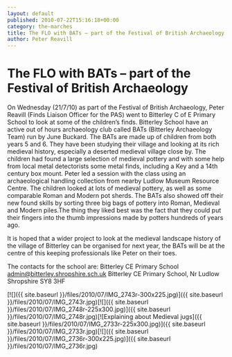 ```yaml
---
layout: default
published: 2010-07-22T15:16:18+00:00
category: the-marches
title: The FLO with BATs – part of the Festival of British Archaeology
author: Peter Reavill
---
```


The FLO with BATs – part of the Festival of British Archaeology
===============================================================

On Wednesday (21/7/10) as part of the Festival of British Archaeology, Peter Reavill (Finds Liaison Officer for the PAS) went to Bitterley C of E Primary School to look at some of the children’s finds. Bitterley School have an active out of hours archaeology club called BATs (Bitterley Archaeology Team) run by June Buckard. The BATs are made up of children from both years 5 and 6. They have been studying their village and looking at its rich  medieval history, especially a deserted medieval village close by. The children had found a large selection of medieval pottery and with some help from local metal detectorists some metal finds, including a Key and a 14th century box mount. Peter led a session with the class using an archaeological handling collection from nearby Ludlow Museum Resource Centre. The children looked at lots of medieval pottery, as well as some comparable Roman and Modern pot sherds. The BATs also showed off their new found skills by sorting three big bags of pottery into Roman, Medieval and Modern piles.The thing they liked best was the fact that they could put their fingers into the thumb impressions made by potters hundreds of years ago.

It is hoped that a wider project to look at the medieval landscape history of the village of Bitterley can be organised for next year, the BATs will be at the centre of this keeping professionals like Peter on their toes.

The contacts for the school are:
Bitterley CE Primary School
admin@bitterley.shropshire.sch.uk
Bitterley CE Primary School,
Nr Ludlow
Shropshire
SY8 3HF

[![]({{ site.baseurl }}/files/2010/07/IMG_2743r-300x225.jpg)]({{ site.baseurl }}/files/2010/07/IMG_2743r.jpg)[![]({{ site.baseurl }}/files/2010/07/IMG_2748r-225x300.jpg)]({{ site.baseurl }}/files/2010/07/IMG_2748r.jpg)[![Explaining about Medieval jugs]({{ site.baseurl }}/files/2010/07/IMG_2733r-225x300.jpg)]({{ site.baseurl }}/files/2010/07/IMG_2733r.jpg)[![]({{ site.baseurl }}/files/2010/07/IMG_2736r-300x225.jpg)]({{ site.baseurl }}/files/2010/07/IMG_2736r.jpg)
